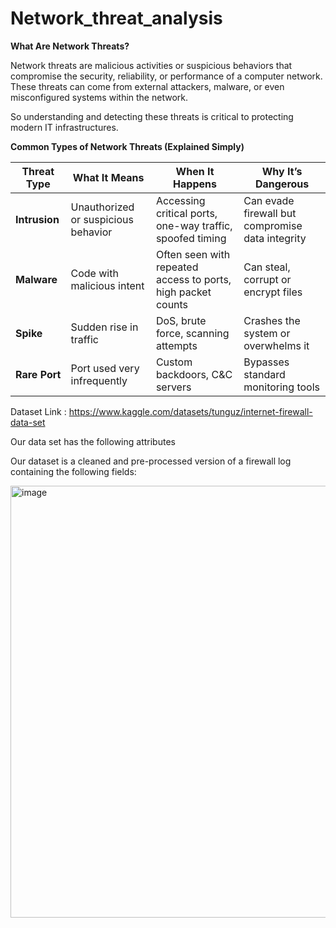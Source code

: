 # Network_threat_analysis
**What Are Network Threats?**

Network threats are malicious activities or suspicious behaviors that compromise the security, reliability, or performance of a computer network. These threats can come from external attackers, malware, or even misconfigured systems within the network.

So understanding and detecting these threats is critical to protecting modern IT infrastructures.

**Common Types of Network Threats (Explained Simply)**

   | Threat Type   | What It Means                       | When It Happens                                              | Why It’s Dangerous                               |
| ------------- | ----------------------------------- | ------------------------------------------------------------ | ------------------------------------------------ |
| **Intrusion** | Unauthorized or suspicious behavior | Accessing critical ports, one-way traffic, spoofed timing    | Can evade firewall but compromise data integrity |
| **Malware**   | Code with malicious intent          | Often seen with repeated access to ports, high packet counts | Can steal, corrupt or encrypt files              |
| **Spike**     | Sudden rise in traffic              | DoS, brute force, scanning attempts                          | Crashes the system or overwhelms it              |
| **Rare Port** | Port used very infrequently         | Custom backdoors, C\&C servers                               | Bypasses standard monitoring tools               |


Dataset Link : https://www.kaggle.com/datasets/tunguz/internet-firewall-data-set

Our data set has the following attributes 

Our dataset is a cleaned and pre-processed version of a firewall log containing the following fields:

<img width="750" height="691" alt="image" src="https://github.com/user-attachments/assets/339aceaa-1300-426b-b67d-2b9874cdec25" />





